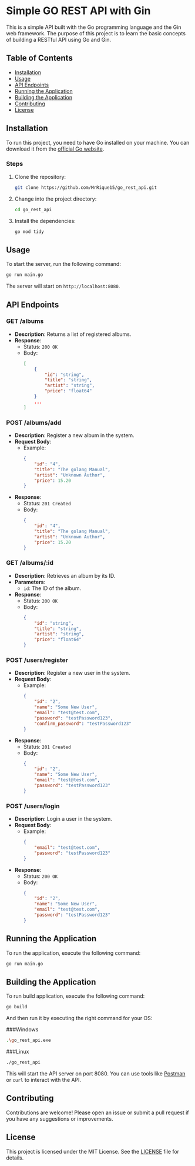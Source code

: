 # Simple GO REST API with Gin

This is a simple API built with the Go programming language and the Gin web framework. The purpose of this project is to learn the basic concepts of building a RESTful API using Go and Gin.

## Table of Contents

- [Installation](#installation)
- [Usage](#usage)
- [API Endpoints](#api-endpoints)
- [Running the Application](#running-the-application)
- [Building the Application](#building-the-application)
- [Contributing](#contributing)
- [License](#license)

## Installation

To run this project, you need to have Go installed on your machine. You can download it from the [official Go website](https://golang.org/dl/).

### Steps

1. Clone the repository:
   ```bash
   git clone https://github.com/MrRique15/go_rest_api.git
   ```
2. Change into the project directory:
   ```bash
   cd go_rest_api
   ```
3. Install the dependencies:
   ```bash
   go mod tidy
   ```

## Usage

To start the server, run the following command:

```bash
go run main.go
```

The server will start on `http://localhost:8080`.

## API Endpoints

### GET /albums

- **Description**: Returns a list of registered albums.
- **Response**: 
  - Status: `200 OK`
  - Body: 
    ```json
    [
	    {
	    	"id": "string",
	    	"title": "string",
	    	"artist": "string",
	    	"price": "float64"
	    }
        ...
    ]
    ```

### POST /albums/add

- **Description**: Register a new album in the system.
- **Request Body**: 
  - Example:
    ```json
    {
	    "id": "4",
	    "title": "The golang Manual",
	    "artist": "Unknown Author",
	    "price": 15.20
    }
    ```
- **Response**: 
  - Status: `201 Created`
  - Body:
    ```json
    {
	    "id": "4",
	    "title": "The golang Manual",
	    "artist": "Unknown Author",
	    "price": 15.20
    }
    ```

### GET /albums/:id

- **Description**: Retrieves an album by its ID.
- **Parameters**:
  - `id`: The ID of the album.
- **Response**: 
  - Status: `200 OK`
  - Body:
    ```json
    {
	    "id": "string",
	    "title": "string",
	    "artist": "string",
	    "price": "float64"
    }
    ```

### POST /users/register

- **Description**: Register a new user in the system.
- **Request Body**: 
  - Example:
    ```json
    {
	    "id": "2",
	    "name": "Some New User",
	    "email": "test@test.com",
	    "password": "testPassword123",
	    "confirm_password": "testPassword123"
    }
    ```
- **Response**: 
  - Status: `201 Created`
  - Body:
    ```json
    {
	    "id": "2",
	    "name": "Some New User",
	    "email": "test@test.com",
	    "password": "testPassword123"
    }
    ```

### POST /users/login

- **Description**: Login a user in the system.
- **Request Body**: 
  - Example:
    ```json
    {
	    "email": "test@test.com",
	    "password": "testPassword123"
    }
    ```
- **Response**: 
  - Status: `200 OK`
  - Body:
    ```json
    {
	    "id": "2",
	    "name": "Some New User",
	    "email": "test@test.com",
	    "password": "testPassword123"
    }
    ```

## Running the Application

To run the application, execute the following command:

```bash
go run main.go
```

## Building the Application

To run build application, execute the following command:

```bash
go build
```
And then run it by executing the right command for your OS:

###Windows
```bash
.\go_rest_api.exe
```

###Linux
```bash
./go_rest_api
```

This will start the API server on port 8080. You can use tools like [Postman](https://www.postman.com/) or `curl` to interact with the API.

## Contributing

Contributions are welcome! Please open an issue or submit a pull request if you have any suggestions or improvements.

## License

This project is licensed under the MIT License. See the [LICENSE](LICENSE) file for details.
